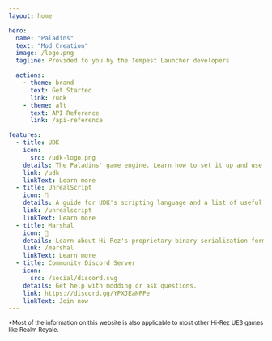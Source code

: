 ```yaml
---
layout: home

hero:
  name: "Paladins"
  text: "Mod Creation"
  image: /logo.png
  tagline: Provided to you by the Tempest Launcher developers

  actions:
    - theme: brand
      text: Get Started
      link: /udk
    - theme: alt
      text: API Reference
      link: /api-reference

features:
  - title: UDK
    icon:
      src: /udk-logo.png
    details: The Paladins' game engine. Learn how to set it up and use the editor to the fullest.
    link: /udk
    linkText: Learn more
  - title: UnrealScript
    icon: 📜
    details: A guide for UDK's scripting language and a list of useful resources.
    link: /unrealscript
    linkText: Learn more
  - title: Marshal
    icon: 🔢
    details: Learn about Hi-Rez's proprietary binary serialization format & networking layer.
    link: /marshal
    linkText: Learn more
  - title: Community Discord Server
    icon:
      src: /social/discord.svg
    details: Get help with modding or ask questions.
    link: https://discord.gg/YPXJEaNPPe
    linkText: Join now
---
```


<small>*Most of the information on this website is also applicable to most other Hi-Rez UE3 games like Realm Royale.</small>
